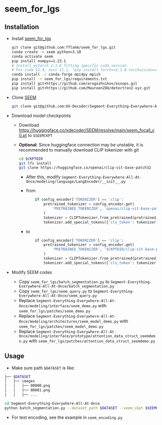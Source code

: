 # seem_for_lgs

## Installation

- Install [seem_for_lgs](https://github.com/fflahm/seem_for_lgs#)

  ```sh
  git clone git@github.com:fflahm/seem_for_lgs.git
  conda create -n seem python=3.10
  conda activate seem
  pip install numpy==1.23.1
  # Install pytorch 2.1.0 fitting specific cuda version
  # For cuda 12.4, nvcc 11.1, "pip install torch==2.1.0 torchvision==0.16.0 torchaudio==2.1.0 --index-url https://download.pytorch.org/whl/cu118" is expected to work
  conda install -c conda-forge mpi4py mpich
  pip install -r seem_for_lgs/requirements.txt
  pip install git+https://github.com/arogozhnikov/einops.git
  pip install git+https://github.com/MaureenZOU/detectron2-xyz.git
  ```

- Clone [SEEM](https://github.com/UX-Decoder/Segment-Everything-Everywhere-All-At-Once)

  ```sh
  git clone git@github.com:UX-Decoder/Segment-Everything-Everywhere-All-At-Once.git
  ```

- Download model checkpoints

  - Download https://huggingface.co/xdecoder/SEEM/resolve/main/seem_focall_v0.pt to `$SEEMCKPT`

  - **Optional**: Since huggingface connection may be unstable, it is recommended to manually download CLIP tokenizer with git

    ```sh
    cd $CKPTDIR
    git lfs install
    git clone https://huggingface.co/openai/clip-vit-base-patch32
    ```

    - After this, modify `Segment-Everything-Everywhere-All-At-Once/modeling/language/LangEncoder/__init__.py`

    - from

      ```python
          if config_encoder['TOKENIZER'] == 'clip':
              pretrained_tokenizer = config_encoder.get(
                  'PRETRAINED_TOKENIZER', 'openai/clip-vit-base-patch32'
              )
              tokenizer = CLIPTokenizer.from_pretrained(pretrained_tokenizer)
              tokenizer.add_special_tokens({'cls_token': tokenizer.eos_token})
      ```

    - to

      ```python
          if config_encoder['TOKENIZER'] == 'clip':
              pretrained_tokenizer = config_encoder.get(
                  'PRETRAINED_TOKENIZER', '$CKPTDIR/clip-vit-base-patch32'
              )
              tokenizer = CLIPTokenizer.from_pretrained(pretrained_tokenizer)
              tokenizer.add_special_tokens({'cls_token': tokenizer.eos_token})
      ```

- Modify SEEM codes
  - Copy `seem_for_lgs/batch_segmentation.py` to `Segment-Everything-Everywhere-All-At-Once/batch_segmentation.py`
  - Copy `seem_for_lgs/seem_query.py` to `Segment-Everything-Everywhere-All-At-Once/seem_query.py`
  - Replace `Segment-Everything-Everywhere-All-At-Once/modeling/interface/seem_demo.py` with `seem_for_lgs/patches/seem_demo.py`
  - Replace `Segment-Everything-Everywhere-All-At-Once/modeling/architectures/seem_model_demo.py` with `seem_for_lgs/patches/seem_model_demo.py`
  - Replace `Segment-Everything-Everywhere-All-At-Once/modeling/interface/prototype/attention_data_struct_seemdemo.py` with `seem_for_lgs/patches/attention_data_struct_seemdemo.py`

## Usage

- Make sure path `$DATASET` is like:

```sh
├── $DATASET
│   ├── images
│   │   ├── 00000.png
│   │   ├── 00001.png
│   │   ├── ...
```

```sh
cd Segment-Everything-Everywhere-All-At-Once
python batch_segmentation.py --dataset_path $DATASET --seem_ckpt $SEEMCKPT
```

- For text encoding, see the example in `seem_encoding.py`